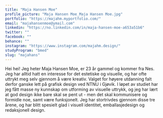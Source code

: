 ```yaml
---
title: "Maja Hansen Moe"
profile_picture: "Maja Hansen Moe_Maja Hansen Moe.jpg"
portfolio: "https://majahm.myportfolio.com/"
email: "majahansenmoe@ymail.com"
linkedin: "https://no.linkedin.com/in/maja-hansen-moe-a653a51b6"
twitter: ""
facebook: ""
behance: ""
instagram: "https://www.instagram.com/majahm.design/"
studyProgram: "bmed"
slug: "majahans"
---
```


Hei hei! Jeg heter Maja Hansen Moe, er 23 år gammel og kommer fra Nes. Jeg har alltid hatt en interesse for det estetiske og visuelle, og har ofte uttrykt meg selv gjennom å være kreativ. Valget for høyere utdanning falt derfor ganske lett på grafisk design ved NTNU i Gjøvik. I løpet av studiet har jeg fått masse ny kunnskap om utforming av visuelle uttrykk, og jeg har lært at god design ikke bare skal se pent ut - men det skal kommunisere og formidle noe, samt være funksjonelt. Jeg har stortrivdes gjennom disse tre årene, og har blitt spesielt glad i visuell identitet, emballasjedesign og redaksjonell design.
